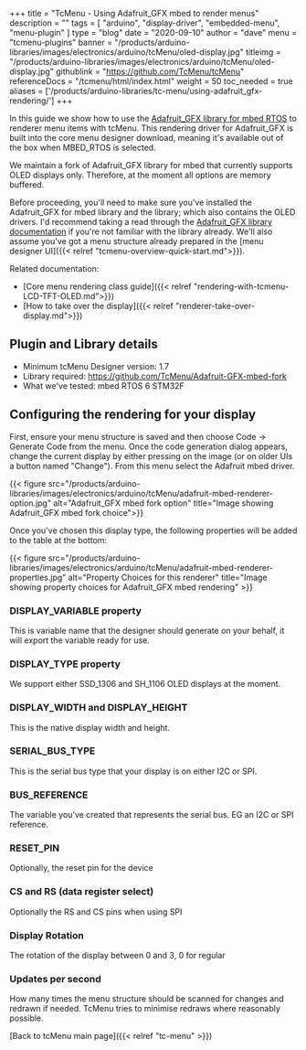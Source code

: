  +++
title = "TcMenu - Using Adafruit_GFX mbed to render menus"
description = ""
tags = [ "arduino", "display-driver", "embedded-menu", "menu-plugin" ]
type = "blog"
date = "2020-09-10"
author =  "dave"
menu = "tcmenu-plugins"
banner = "/products/arduino-libraries/images/electronics/arduino/tcMenu/oled-display.jpg"
titleimg = "/products/arduino-libraries/images/electronics/arduino/tcMenu/oled-display.jpg"
githublink = "https://github.com/TcMenu/tcMenu"
referenceDocs = "/tcmenu/html/index.html"
weight = 50
toc_needed = true
aliases = ['/products/arduino-libraries/tc-menu/using-adafruit_gfx-rendering/']
+++

In this guide we show how to use the [Adafruit_GFX library for mbed RTOS](https://github.com/TcMenu/Adafruit-GFX-mbed-fork) to renderer menu items with tcMenu. This rendering driver for Adafruit_GFX is built into the core menu designer download, meaning it's available out of the box when MBED_RTOS is selected.

We maintain a fork of Adafruit_GFX library for mbed that currently supports OLED displays only. Therefore, at the moment all options are memory buffered.

Before proceeding, you'll need to make sure you've installed the Adafruit_GFX for mbed library and the library; which also contains the OLED drivers. I'd recommend taking a read through the [Adafruit_GFX library documentation](https://learn.adafruit.com/adafruit-gfx-graphics-library/overview) if you're not familiar with the library already. We'll also assume you've got a menu structure already prepared in the [menu designer UI]({{< relref "tcmenu-overview-quick-start.md">}}).  


Related documentation:
 
* [Core menu rendering class guide]({{< relref "rendering-with-tcmenu-LCD-TFT-OLED.md">}})
* [How to take over the display]({{< relref "renderer-take-over-display.md">}})

## Plugin and Library details

* Minimum tcMenu Designer version: 1.7
* Library required: https://github.com/TcMenu/Adafruit-GFX-mbed-fork
* What we've tested: mbed RTOS 6 STM32F

## Configuring the rendering for your display

First, ensure your menu structure is saved and then choose Code -> Generate Code from the menu. Once the code generation dialog appears, change the current display by either pressing on the image (or on older UIs a button named "Change"). From this menu select the Adafruit mbed driver.

{{< figure src="/products/arduino-libraries/images/electronics/arduino/tcMenu/adafruit-mbed-renderer-option.jpg" alt="Adafruit_GFX mbed fork option" title="Image showing Adafruit_GFX mbed fork choice">}}

Once you've chosen this display type, the following properties will be added to the table at the bottom:

{{< figure src="/products/arduino-libraries/images/electronics/arduino/tcMenu/adafruit-mbed-renderer-properties.jpg" alt="Property Choices for this renderer" title="Image showing property choices for Adafruit_GFX mbed rendering" >}}

### DISPLAY_VARIABLE property

This is variable name that the designer should generate on your behalf, it will export the variable ready for use.

### DISPLAY_TYPE property

We support either SSD_1306 and SH_1106 OLED displays at the moment.

### DISPLAY_WIDTH and DISPLAY_HEIGHT

This is the native display width and height.

### SERIAL_BUS_TYPE

This is the serial bus type that your display is on either I2C or SPI.

### BUS_REFERENCE

The variable you've created that represents the serial bus. EG an I2C or SPI reference.

### RESET_PIN

Optionally, the reset pin for the device

### CS and RS (data register select)

Optionally the RS and CS pins when using SPI

### Display Rotation

The rotation of the display between 0 and 3, 0 for regular

### Updates per second

How many times the menu structure should be scanned for changes and redrawn if needed. TcMenu tries to minimise redraws where reasonably possible.

[Back to tcMenu main page]({{< relref "tc-menu" >}}) 